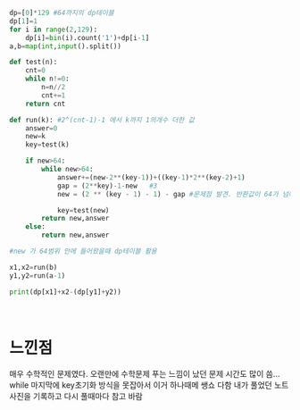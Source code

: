 ```py
dp=[0]*129 #64까지의 dp테이블
dp[1]=1
for i in range(2,129):
    dp[i]=bin(i).count('1')+dp[i-1]
a,b=map(int,input().split())

def test(n):
    cnt=0
    while n!=0:
        n=n//2
        cnt+=1
    return cnt

def run(k): #2^(cnt-1)-1 에서 k까지 1의개수 더한 값
    answer=0
    new=k
    key=test(k)

    if new>64:
        while new>64:
            answer+=(new-2**(key-1))+((key-1)*2**(key-2)+1)
            gap = (2**key)-1-new   #3
            new = (2 ** (key - 1) - 1) - gap #문제점 발견. 반환값이 64가 넘어감

            key=test(new)
        return new,answer
    else:
        return new,answer

#new 가 64범위 안에 들어왔을때 dp테이블 활용

x1,x2=run(b)
y1,y2=run(a-1)

print(dp[x1]+x2-(dp[y1]+y2))
```
<img src=''>
<br><br>

<h1>느낀점</h1>
매우 수학적인 문제였다. 오랜만에 수학문제 푸는 느낌이 났던 문제
시간도 많이 씀... while 마지막에 key초기화 방식을 못잡아서 이거 하나때메 쌩쇼 다함
내가 풀었던 노트사진을 기록하고 다시 풀때마다 참고 바람
